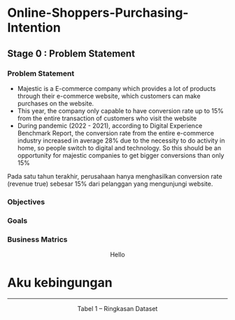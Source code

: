 # Online-Shoppers-Purchasing-Intention
## Stage 0 : Problem  Statement
### Problem Statement
- Majestic is a E-commerce company which provides a lot of products through their e-commerce website, which customers can make purchases on the website.
- This year, the company only capable to have conversion rate up to 15% from the entire transaction of customers who visit the website
- During pandemic (2022 - 2021), according to Digital Experience Benchmark Report, the conversion rate from the entire e-commerce industry increased in average 28% due to the necessity to do activity in home, so people switch to digital and technology. So this should be an opportunity for majestic companies to get bigger conversions than only 15%



Pada satu tahun terakhir, perusahaan hanya menghasilkan conversion rate (revenue true) sebesar 15% dari pelanggan yang mengunjungi website.

### Objectives
### Goals
### Business Matrics



<p align="center"> Hello

# Aku kebingungan
---

<p align="center">
  Tabel 1 – Ringkasan Dataset<br>
